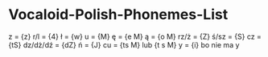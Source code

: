 # Vocaloid-Polish-Phonemes-List
z = {z}
r/l = {4}
ł = {w}
u = {M}
ę = {e M}
ą = {o M}
rz/ż = {Z}
ś/sz = {S}
cz = {tS}
dz/dż/dź = {dZ}
ń = {J}
cu = {ts M} lub {t s M}
y = {i} bo nie ma y
